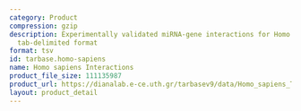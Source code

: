 ```yaml
---
category: Product
compression: gzip
description: Experimentally validated miRNA-gene interactions for Homo sapiens in
  tab-delimited format
format: tsv
id: tarbase.homo-sapiens
name: Homo sapiens Interactions
product_file_size: 111135987
product_url: https://dianalab.e-ce.uth.gr/tarbasev9/data/Homo_sapiens_TarBase-v9.tsv.gz
layout: product_detail
---
```

